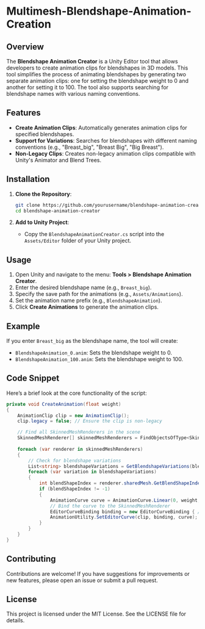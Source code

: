 # Multimesh-Blendshape-Animation-Creation

## Overview
The **Blendshape Animation Creator** is a Unity Editor tool that allows developers to create animation clips for blendshapes in 3D models. This tool simplifies the process of animating blendshapes by generating two separate animation clips: one for setting the blendshape weight to 0 and another for setting it to 100. The tool also supports searching for blendshape names with various naming conventions.

## Features
- **Create Animation Clips**: Automatically generates animation clips for specified blendshapes.
- **Support for Variations**: Searches for blendshapes with different naming conventions (e.g., "Breast_big", "Breast Big", "Big Breast").
- **Non-Legacy Clips**: Creates non-legacy animation clips compatible with Unity's Animator and Blend Trees.

## Installation
1. **Clone the Repository**:
   ```bash
   git clone https://github.com/yourusername/blendshape-animation-creator.git
   cd blendshape-animation-creator
   ```

2. **Add to Unity Project**:
   - Copy the `BlendshapeAnimationCreator.cs` script into the `Assets/Editor` folder of your Unity project.

## Usage
1. Open Unity and navigate to the menu: **Tools > Blendshape Animation Creator**.
2. Enter the desired blendshape name (e.g., `Breast_big`).
3. Specify the save path for the animations (e.g., `Assets/Animations`).
4. Set the animation name prefix (e.g., `BlendshapeAnimation`).
5. Click **Create Animations** to generate the animation clips.

## Example
If you enter `Breast_big` as the blendshape name, the tool will create:
- `BlendshapeAnimation_0.anim`: Sets the blendshape weight to 0.
- `BlendshapeAnimation_100.anim`: Sets the blendshape weight to 100.

## Code Snippet
Here’s a brief look at the core functionality of the script:

```csharp
private void CreateAnimation(float weight)
{
    AnimationClip clip = new AnimationClip();
    clip.legacy = false; // Ensure the clip is non-legacy

    // Find all SkinnedMeshRenderers in the scene
    SkinnedMeshRenderer[] skinnedMeshRenderers = FindObjectsOfType<SkinnedMeshRenderer>();
    
    foreach (var renderer in skinnedMeshRenderers)
    {
        // Check for blendshape variations
        List<string> blendshapeVariations = GetBlendshapeVariations(blendshapeName);
        foreach (var variation in blendshapeVariations)
        {
            int blendShapeIndex = renderer.sharedMesh.GetBlendShapeIndex(variation);
            if (blendShapeIndex != -1)
            {
                AnimationCurve curve = AnimationCurve.Linear(0, weight, 1, weight);
                // Bind the curve to the SkinnedMeshRenderer
                EditorCurveBinding binding = new EditorCurveBinding { /* binding setup */ };
                AnimationUtility.SetEditorCurve(clip, binding, curve);
            }
        }
    }
}
```

## Contributing
Contributions are welcome! If you have suggestions for improvements or new features, please open an issue or submit a pull request.

## License
This project is licensed under the MIT License. See the LICENSE file for details.
